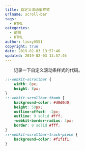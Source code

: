 ```yaml
---
title: 自定义滚动条样式
urlname: scroll-bar
tags:
  - HTML
categories:
  - 前端
  - HTML
author: liuxy0551
copyright: true
date: 2019-02-03 13:57:46
updated: 2019-02-03 13:57:46
---
```



&emsp;&emsp;记录一下自定义滚动条样式的代码。

<!--more-->

``` css
::-webkit-scrollbar {
    width: 8px;
    height: 8px;
}
::-webkit-scrollbar-thumb {
    background-color: #d0d0d0;
    height: 50px;
    outline-offset: -2px;
    outline: 0 solid #fff;
    -webkit-border-radius: 4px;
    border: 0 solid #fff;
}
::-webkit-scrollbar-track-piece {
    background-color: #f1f1f1;
}
```
